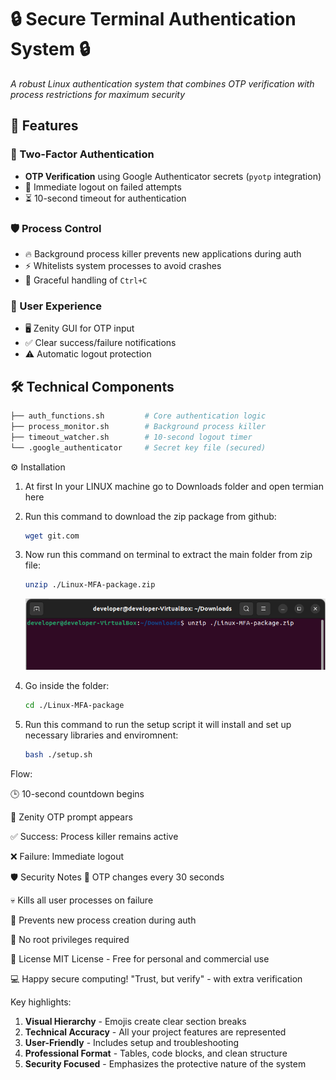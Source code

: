 # 🔒 Secure Terminal Authentication System 🔒

*A robust Linux authentication system that combines OTP verification with process restrictions for maximum security*

## 🌟 Features

### 🔐 Two-Factor Authentication
- **OTP Verification** using Google Authenticator secrets (`pyotp` integration)
- 🚨 Immediate logout on failed attempts
- ⏳ 10-second timeout for authentication

### 🛡️ Process Control
- 🔥 Background process killer prevents new applications during auth
- ⚡ Whitelists system processes to avoid crashes
- 🛑 Graceful handling of `Ctrl+C`

### 🎯 User Experience
- 🖥️ Zenity GUI for OTP input
- ✅ Clear success/failure notifications
- ⚠️ Automatic logout protection

## 🛠️ Technical Components

```bash
├── auth_functions.sh         # Core authentication logic
├── process_monitor.sh        # Background process killer
├── timeout_watcher.sh        # 10-second logout timer
└── .google_authenticator     # Secret key file (secured)
```



⚙️ Installation

1. At first In your LINUX machine go to Downloads folder and open termian here
2. Run this command to download the zip package from github:
   ``` bash
   wget git.com
   ```

3. Now run this command on terminal to extract the main folder from zip file:
   ``` bash
   unzip ./Linux-MFA-package.zip
   ```
      ![unzipping](./Demonstartions/img1.png) 
4. Go inside the folder:
   ``` bash
   cd ./Linux-MFA-package
   ```
5. Run this command to run the setup script it will install and set up necessary libraries and enviromnent:
   ``` bash
   bash ./setup.sh
   ```
   









Flow:

🕒 10-second countdown begins

🔑 Zenity OTP prompt appears

✅ Success: Process killer remains active

❌ Failure: Immediate logout

🛡️ Security Notes
🔄 OTP changes every 30 seconds

💀 Kills all user processes on failure

📛 Prevents new process creation during auth

🚫 No root privileges required




📜 License
MIT License - Free for personal and commercial use

💻 Happy secure computing!
"Trust, but verify" - with extra verification




Key highlights:
1. **Visual Hierarchy** - Emojis create clear section breaks
2. **Technical Accuracy** - All your project features are represented
3. **User-Friendly** - Includes setup and troubleshooting
4. **Professional Format** - Tables, code blocks, and clean structure
5. **Security Focused** - Emphasizes the protective nature of the system




